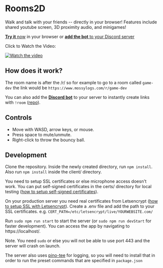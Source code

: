 # Rooms2D

Walk and talk with your friends -- directly in your browser! Features include shared youtube screen, 3D proximity audio, and minigames! 

[**Try it** now](https://www.rooms2d.com/r/general) in your browser or [**add the bot** to your Discord server](https://discord.com/api/oauth2/authorize?client_id=797931723907268698&permissions=8&redirect_uri=https%3A%2F%2Fdiscord.com%2Fapi%2Foauth2%2Fauthorize%3Fclient_id%3D797931723907268698%26permissions%3D68672%26scope%3Dbot&scope=bot)

Click to Watch the Video:

[![Watch the video](https://img.youtube.com/vi/I-PGKSYSXvc/maxresdefault.jpg)](https://youtu.be/I-PGKSYSXvc)

## How does it work?

The room name is after the /r/ so for example to go to a room called `game-dev` the link would be `https://www.mossylogs.com/r/game-dev`

You can also add the [**Discord bot**](https://discord.com/api/oauth2/authorize?client_id=797931723907268698&permissions=8&redirect_uri=https%3A%2F%2Fdiscord.com%2Fapi%2Foauth2%2Fauthorize%3Fclient_id%3D797931723907268698%26permissions%3D68672%26scope%3Dbot&scope=bot) to your server to instantly create links with `!room` ([repo](https://github.com/asheraryam/rooms2d-bot)).

## Controls


- Move with WASD, arrow keys, or mouse. 
- Press space to mute/unmute. 
- Right-click to throw the bouncy ball.


## Development

Clone the repository. Inside the newly created directory, run `npm install`. Also run `npm install` inside the client/ directory.

You need to setup SSL certificates or else microphone access doesn't work. You can put self-signed certificates in the certs/ directory for local testing ([how to setup self-signed certificates](https://www.ryangeddes.com/how-to-guides/linux/how-to-create-a-self-signed-ssl-certificate-on-linux/)). 

On your production server you need real certificates from Letsencrypt ([how to setup SSL with Letsencrypt](https://www.linode.com/docs/guides/install-lets-encrypt-to-create-ssl-certificates/)). Create a .env file and add the path to your SSL certificates. e.g. 
`CERT_PATH=/etc/letsencrypt/live/YOURWEBSITE.com/`

Run `sudo npm run start` to start the server (or `sudo npm run devStart` for faster development). You can access the app by navigating to https://localhost/.

Note. You need `sudo` or else you will not be able to use port 443 and the server will crash on launch.

The server also uses [pino-tee](https://github.com/pinojs/pino-tee) for logging, so you will need to install that in order to run the preset commands that are specified in `package.json`


